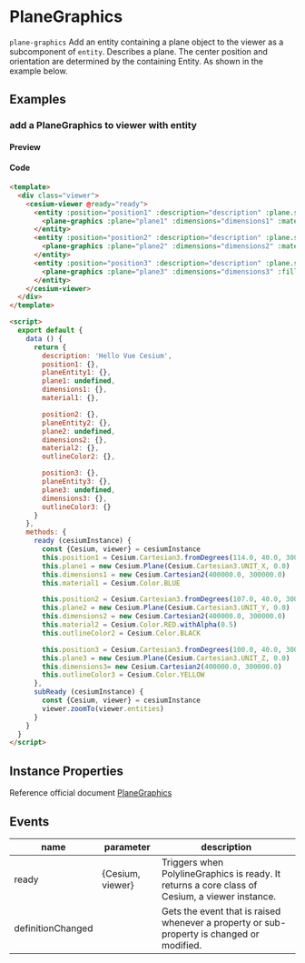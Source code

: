 # PlaneGraphics

`plane-graphics` Add an entity containing a plane object to the viewer as a subcomponent of `entity`. Describes a plane. The center position and orientation are determined by the containing Entity. As shown in the example below.

## Examples

### add a PlaneGraphics to viewer with entity

#### Preview

<doc-preview>
  <template>
    <div class="viewer">
      <cesium-viewer @ready="ready">
        <entity :position="position1" :description="description" :plane.sync="planeEntity1">
          <plane-graphics :plane="plane1" :dimensions="dimensions1" :material="material1"></plane-graphics>
        </entity>
        <entity :position="position2" :description="description" :plane.sync="planeEntity2">
          <plane-graphics :plane="plane2" :dimensions="dimensions2" :material="material2" :outline="true" :outlineColor="outlineColor2"></plane-graphics>
        </entity>
        <entity :position="position3" :description="description" :plane.sync="planeEntity3">
          <plane-graphics :plane="plane3" :dimensions="dimensions3" :fill="false" :outline="true" :outlineColor="outlineColor3" @ready="subReady"></plane-graphics>
        </entity>
      </cesium-viewer>
    </div>
  </template>

  <script>
    export default {
      data () {
        return {
          description: 'Hello Vue Cesium',
          position1: {},
          planeEntity1: {},
          plane1: undefined,
          dimensions1: {},
          material1: {},

          position2: {},
          planeEntity2: {},
          plane2: undefined,
          dimensions2: {},
          material2: {},
          outlineColor2: {},

          position3: {},
          planeEntity3: {},
          plane3: undefined,
          dimensions3: {},
          outlineColor3: {}
        }
      },
      methods: {
        ready (cesiumInstance) {
          const {Cesium, viewer} = cesiumInstance
          this.position1 = Cesium.Cartesian3.fromDegrees(114.0, 40.0, 300000.0)
          this.plane1 = new Cesium.Plane(Cesium.Cartesian3.UNIT_X, 0.0)
          this.dimensions1 = new Cesium.Cartesian2(400000.0, 300000.0)
          this.material1 = Cesium.Color.BLUE

          this.position2 = Cesium.Cartesian3.fromDegrees(107.0, 40.0, 300000.0)
          this.plane2 = new Cesium.Plane(Cesium.Cartesian3.UNIT_Y, 0.0)
          this.dimensions2 = new Cesium.Cartesian2(400000.0, 300000.0)
          this.material2 = Cesium.Color.RED.withAlpha(0.5)
          this.outlineColor2 = Cesium.Color.BLACK

          this.position3 = Cesium.Cartesian3.fromDegrees(100.0, 40.0, 300000.0)
          this.plane3 = new Cesium.Plane(Cesium.Cartesian3.UNIT_Z, 0.0)
          this.dimensions3= new Cesium.Cartesian2(400000.0, 300000.0)
          this.outlineColor3 = Cesium.Color.YELLOW
        },
        subReady (cesiumInstance) {
          const {Cesium, viewer} = cesiumInstance
          viewer.zoomTo(viewer.entities)
        }
      }
    }
  </script>
</doc-preview>

#### Code

```html
<template>
  <div class="viewer">
    <cesium-viewer @ready="ready">
      <entity :position="position1" :description="description" :plane.sync="planeEntity1">
        <plane-graphics :plane="plane1" :dimensions="dimensions1" :material="material1"></plane-graphics>
      </entity>
      <entity :position="position2" :description="description" :plane.sync="planeEntity2">
        <plane-graphics :plane="plane2" :dimensions="dimensions2" :material="material2" :outline="true" :outlineColor="outlineColor2"></plane-graphics>
      </entity>
      <entity :position="position3" :description="description" :plane.sync="planeEntity3">
        <plane-graphics :plane="plane3" :dimensions="dimensions3" :fill="false" :outline="true" :outlineColor="outlineColor3" @ready="subReady"></plane-graphics>
      </entity>
    </cesium-viewer>
  </div>
</template>

<script>
  export default {
    data () {
      return {
        description: 'Hello Vue Cesium',
        position1: {},
        planeEntity1: {},
        plane1: undefined,
        dimensions1: {},
        material1: {},

        position2: {},
        planeEntity2: {},
        plane2: undefined,
        dimensions2: {},
        material2: {},
        outlineColor2: {},

        position3: {},
        planeEntity3: {},
        plane3: undefined,
        dimensions3: {},
        outlineColor3: {}
      }
    },
    methods: {
      ready (cesiumInstance) {
        const {Cesium, viewer} = cesiumInstance
        this.position1 = Cesium.Cartesian3.fromDegrees(114.0, 40.0, 300000.0)
        this.plane1 = new Cesium.Plane(Cesium.Cartesian3.UNIT_X, 0.0)
        this.dimensions1 = new Cesium.Cartesian2(400000.0, 300000.0)
        this.material1 = Cesium.Color.BLUE

        this.position2 = Cesium.Cartesian3.fromDegrees(107.0, 40.0, 300000.0)
        this.plane2 = new Cesium.Plane(Cesium.Cartesian3.UNIT_Y, 0.0)
        this.dimensions2 = new Cesium.Cartesian2(400000.0, 300000.0)
        this.material2 = Cesium.Color.RED.withAlpha(0.5)
        this.outlineColor2 = Cesium.Color.BLACK

        this.position3 = Cesium.Cartesian3.fromDegrees(100.0, 40.0, 300000.0)
        this.plane3 = new Cesium.Plane(Cesium.Cartesian3.UNIT_Z, 0.0)
        this.dimensions3= new Cesium.Cartesian2(400000.0, 300000.0)
        this.outlineColor3 = Cesium.Color.YELLOW
      },
      subReady (cesiumInstance) {
        const {Cesium, viewer} = cesiumInstance
        viewer.zoomTo(viewer.entities)
      }
    }
  }
</script>
```

## Instance Properties

Reference official document [PlaneGraphics](https://cesiumjs.org/Cesium/Build/Documentation/PlaneGraphics.html)
<!-- |属性名|类型|默认值|描述|
|------|-----|-----|----|
|positions|Property||`optional` 指定表示线条的Cartesian3位置数组。|
|followSurface|Property|true|`optional` 指定线段是弧线还是直线连接。|
|clampToGround|Property|false|`optional` 指定线是否贴地。|
|width|Property|1.0|`optional` 指定线的宽度（像素）。|
|show|Property|true|`optional` 指定线是否可显示。|
|material|MaterialProperty|Color.WHITE|`optional` 指定用于绘制线的材质。|
|depthFailMaterial|MaterialProperty||`optional` 指定用于绘制低于地形的线的材质。|
|granularity|Property|Cesium.Math.RADIANS_PER_DEGREE|`optional`指定每个纬度和经度之间的角距离，当followSurface为true时有效。|
|shadows|Property|ShadowMode.DISABLED|`optional` 指定这些是否投射或接收来自每个光源的阴影。|
|distanceDisplayCondition|Property||`optional` 指定相机到线的距离。|
|zIndex|Property|0|`optional` 指定用于排序地面几何的zIndex。 仅当`clampToGround`为真且支持地形上的折线时才有效。|
--- -->

## Events

|name|parameter|description|
|------|----|----|
|ready|{Cesium, viewer}|Triggers when PolylineGraphics is ready. It returns a core class of Cesium, a viewer instance.|
|definitionChanged||Gets the event that is raised whenever a property or sub-property is changed or modified.|
